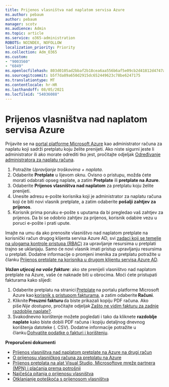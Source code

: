 ```yaml
---
title: Prijenos vlasništva nad naplatom servisa Azure
ms.author: pebaum
author: pebaum
manager: scotv
ms.audience: Admin
ms.topic: article
ms.service: o365-administration
ROBOTS: NOINDEX, NOFOLLOW
localization_priority: Priority
ms.collection: Adm_O365
ms.custom:
- "9003560"
- "6849"
ms.openlocfilehash: 803d0105ad2bbaf2b18cea6aa556b6af5e09cb2d41812d4747aa703e6e7d7780
ms.sourcegitcommit: b5f7da89a650d2915dc652449623c78be6247175
ms.translationtype: MT
ms.contentlocale: hr-HR
ms.lasthandoff: 08/05/2021
ms.locfileid: "54036088"
---
```

# <a name="transfer-azure-billing-ownership"></a>Prijenos vlasništva nad naplatom servisa Azure

Prijavite se na [portal platforme Microsoft Azure](https://portal.azure.com/) kao administrator računa za naplatu koji sadrži pretplatu koju želite prenijeti. Ako niste sigurni jeste li administrator ili ako morate odrediti tko jest, pročitajte odjeljak [Određivanje administratora za naplatu računa](https://docs.microsoft.com/azure/cost-management-billing/understand/subscription-transfer#whoisaa).

1. Potražite _Upravljanje troškovima + naplata_.
1. Odaberite **Pretplate** u lijevom oknu. Ovisno o pristupu, možda ćete morati odabrati opseg naplate, a zatim **Pretplate** ili **pretplate na Azure**.
1. Odaberite **Prijenos vlasništva nad naplatom** za pretplatu koju želite prenijeti.
1. Unesite adresu e-pošte korisnika koji je administrator za naplatu računa koji će biti novi vlasnik pretplate, a zatim odaberite **pošalji zahtjev za prijenos**.
1. Korisnik prima poruku e-pošte s uputama da bi pregledao vaš zahtjev za prijenos. Da bi se odobrio zahtjev za prijenos, korisnik odabire vezu u poruci e-pošte i prati upute.

Imajte na umu da ako prenosite vlasništvo nad naplatom pretplate na korisnički račun drugog klijenta servisa Azure AD, svi [zadaci koji se temelje na ulogama kontrole pristupa (RBAC)](https://docs.microsoft.com/azure/role-based-access-control/overview?WT.mc_id=Portal-Microsoft_Azure_Support) za upravljanje resursima u pretplati trajno se uklanjaju. Samo će novi vlasnik imati pristup upravljanju resursima u pretplati. Dodatne informacije o promjeni imenika za pretplatu potražite u članku [Prijenos pretplate na korisnika u drugom klijentu servisa Azure AD](https://docs.microsoft.com/azure/active-directory/managed-identities-azure-resources/known-issues?WT.mc_id=Portal-Microsoft_Azure_Support).

_**Važan utjecaj na vaše fakture**_: ako ste prenijeli vlasništvo nad naplatom pretplate na Azure, vaše će naknade biti u obrocima. Moći ćete pristupati fakturama kako slijedi:  

1. Odaberite pretplatu na stranici [Pretplate](https://portal.azure.com/#blade/Microsoft_Azure_Billing/SubscriptionsBlade) na portalu platforme Microsoft Azure kao [korisnik s pristupom fakturama](https://docs.microsoft.com/azure/cost-management-billing/manage/manage-billing-access?WT.mc_id=Portal-Microsoft_Azure_Support), a zatim odaberite **Računi**.
1. Kliknite **Preuzmi fakturu** da biste prikazali kopiju PDF računa. Ako piše _Nije dostupno_, pročitajte odjeljak [Zašto ne vidim fakturu za zadnje razdoblje naplate?](https://docs.microsoft.com/azure/cost-management-billing/manage/download-azure-invoice-daily-usage-date?WT.mc_id=Portal-Microsoft_Azure_Support#noinvoice).
1. Svakodnevno korištenje možete pogledati i tako da kliknete **razdoblje naplate** kako biste dobili PDF računa i kopiju detaljnog dnevnog korištenja datoteke (. CSV). Dodatne informacije potražite u članku [Dohvatite podatke o fakturi i korištenju](https://docs.microsoft.com/azure/cost-management-billing/manage/download-azure-invoice-daily-usage-date?WT.mc_id=Portal-Microsoft_Azure_Support).

**Preporučeni dokumenti**

- [Prijenos vlasništva nad naplatom pretplate na Azure na drugi račun](https://docs.microsoft.com/azure/cost-management-billing/manage/billing-subscription-transfer)
- [O prijenosu vlasničkog računa za pretplatu na Azure](https://docs.microsoft.com//azure/cost-management-billing/understand/subscription-transfer)
- [Prijenos pretplata na alat Visual Studio, Microsoftove mreže partnera (MPN) i plaćanja prema potrošnji](https://docs.microsoft.com/azure/billing/billing-subscription-transfer?WT.mc_id=Portal-Microsoft_Azure_Support#transferring-visual-studio-microsoft-partner-network-mpn-and-pay-as-you-go-devtest-subscriptions)
- [Najčešća pitanja o prijenosu vlasništva](https://docs.microsoft.com/azure/billing/billing-subscription-transfer?WT.mc_id=Portal-Microsoft_Azure_Support#frequently-asked-questions-faq-for-senders)
- [Otklanjanje poteškoća s prijenosom vlasništva](https://docs.microsoft.com/azure/billing/billing-subscription-transfer?WT.mc_id=Portal-Microsoft_Azure_Support#troubleshooting)
